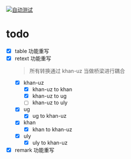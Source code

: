 [![自动测试](https://github.com/ishirkhan/khan-alphabet/actions/workflows/test.js.yml/badge.svg)](https://github.com/ishirkhan/khan-alphabet/actions/workflows/test.js.yml)

# todo

- [x] table 功能重写
- [x] retext 功能重写
  > 所有转换通过 khan-uz 当做桥梁进行耦合
  - [x] khan-uz
    - [x] khan-uz to khan
    - [x] khan-uz to ug
    - [ ] khan-uz to uly
  - [x] ug
    - [x] ug to khan-uz
  - [x] khan
    - [x] khan to khan-uz
  - [x] uly
    - [x] uly to khan-uz
- [x] remark 功能重写
